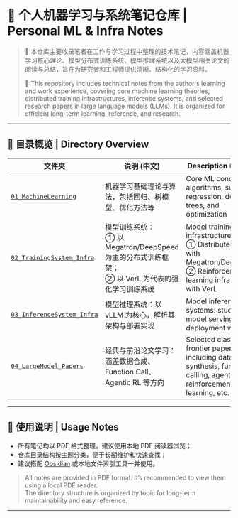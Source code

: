 # 🧠 个人机器学习与系统笔记仓库 | Personal ML & Infra Notes

> 📌 本仓库主要收录笔者在工作与学习过程中整理的技术笔记，内容涵盖机器学习核心理论、模型分布式训练系统、模型推理系统以及大模型相关论文的阅读与总结，旨在为研究者和工程师提供清晰、结构化的学习资料。
>
> 📌 This repository includes technical notes from the author's learning and work experience, covering core machine learning theories, distributed training infrastructures, inference systems, and selected research papers in large language models (LLMs). It is organized for efficient long-term learning, reference, and research.

---

## 📂 目录概览 | Directory Overview

| 文件夹 | 说明 (中文) | Description (English) |
|--------|-------------|------------------------|
| [`01_MachineLearning`](./MachineLearning) | 机器学习基础理论与算法，包括回归、树模型、优化方法等 | Core ML concepts and algorithms, such as regression, decision trees, and optimization |
| [`02_TrainingSystem_Infra`](./TrainingSystemInfra) | 模型训练系统：<br>① 以 Megatron/DeepSpeed 为主的分布式训练框架；<br>② 以 VerL 为代表的强化学习训练系统 | Model training infrastructure:<br>① Distributed training with Megatron/DeepSpeed;<br>② Reinforcement learning infrastructure with VerL |
| [`03_InferenceSystem_Infra`](./InferenceSystemInfra) | 模型推理系统：以 vLLM 为核心，解析其架构与部署实现 | Model inference systems: study of model serving and deployment with vLLM |
| [`04_LargeModel_Papers`](./LargeModelPapers) | 经典与前沿论文学习：涵盖数据合成、Function Call、Agentic RL 等方向 | Selected classic and frontier papers: including data synthesis, function calling, agentic reinforcement learning, etc. |

---

## 📘 使用说明 | Usage Notes

- 所有笔记均以 PDF 格式整理，建议使用本地 PDF 阅读器浏览；
- 仓库目录结构按主题分类，便于长期维护和快速查找；
- 建议搭配 [Obsidian](https://obsidian.md) 或本地文件索引工具一并使用。

> All notes are provided in PDF format. It’s recommended to view them using a local PDF reader.  
> The directory structure is organized by topic for long-term maintainability and easy reference.

---
